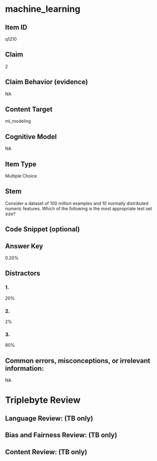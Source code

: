 # machine_learning

## Item ID
q1210

## Claim
2

## Claim Behavior (evidence)
NA

## Content Target
ml_modeling

## Cognitive Model
NA

## Item Type
Multiple Choice

## Stem
Consider a dataset of 100 million examples and 10 normally distributed numeric features. Which of the following is the most appropriate test set size?

## Code Snippet (optional)


## Answer Key
0.20%

## Distractors

### 1.
20%

### 2.
2%

### 3.
80%

## Common errors, misconceptions, or irrelevant information:
NA

# Triplebyte Review


## Language Review: (TB only)


## Bias and Fairness Review: (TB only)


## Content Review: (TB only)


